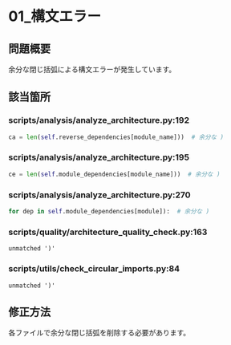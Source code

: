 # 01_構文エラー

## 問題概要
余分な閉じ括弧による構文エラーが発生しています。

## 該当箇所

### scripts/analysis/analyze_architecture.py:192
```python
ca = len(self.reverse_dependencies[module_name]))  # 余分な )
```

### scripts/analysis/analyze_architecture.py:195
```python
ce = len(self.module_dependencies[module_name]))  # 余分な )
```

### scripts/analysis/analyze_architecture.py:270
```python
for dep in self.module_dependencies[module]):  # 余分な )
```

### scripts/quality/architecture_quality_check.py:163
```
unmatched ')'
```

### scripts/utils/check_circular_imports.py:84
```
unmatched ')'
```

## 修正方法
各ファイルで余分な閉じ括弧を削除する必要があります。